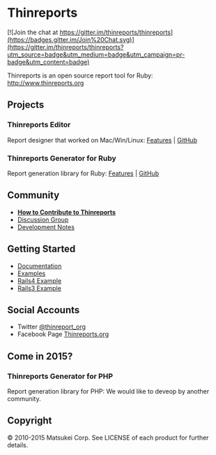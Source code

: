# Thinreports

[![Join the chat at https://gitter.im/thinreports/thinreports](https://badges.gitter.im/Join%20Chat.svg)](https://gitter.im/thinreports/thinreports?utm_source=badge&utm_medium=badge&utm_campaign=pr-badge&utm_content=badge)

Thinreports is an open source report tool for Ruby:
http://www.thinreports.org

## Projects

### Thinreports Editor

Report designer that worked on Mac/Win/Linux:
[Features](http://www.thinreports.org/features/edotor/) |
[GitHub](https://github.com/thinreports/thinreports-editor)

### Thinreports Generator for Ruby

Report generation library for Ruby:
[Features](http://www.thinreports.org/features/generator/) |
[GitHub](https://github.com/thinreports/thinreports-generator)

## Community

  * [**How to Contribute to Thinreports**](https://github.com/thinreports/thinreports/wiki/How-to:-Contributing-to-Thinreports)
  * [Discussion Group](https://groups.google.com/forum/#!forum/thinreports)
  * [Development Notes](https://github.com/thinreports/thinreports/wiki#development-notes)

## Getting Started

  * [Documentation](http://www.thinreports.org/documentation/)
  * [Examples](https://github.com/thinreports/thinreports-examples)
  * [Rails4 Example](https://github.com/thinreports/thinreports-rails4-example)
  * [Rails3 Example](https://github.com/thinreports/thinreports-rails3-example)

## Social Accounts

  * Twitter [@thinreport_org](https://twitter.com/thinreports_org)
  * Facebook Page [Thinreports.org](https://www.facebook.com/Thinreports.org)

## Come in 2015?

### Thinreports Generator for PHP

Report generation library for PHP:
We would like to deveop by another community.

## Copyright

&copy; 2010-2015 Matsukei Corp. See LICENSE of each product for further details.
